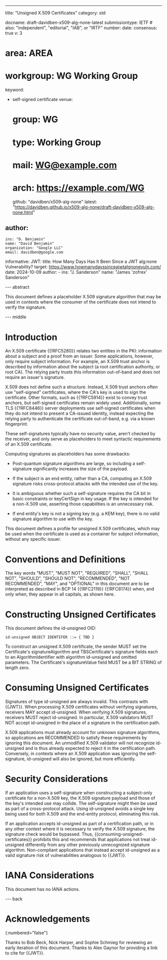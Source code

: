 ---
title: "Unsigned X.509 Certificates"
category: std

docname: draft-davidben-x509-alg-none-latest
submissiontype: IETF  # also: "independent", "editorial", "IAB", or "IRTF"
number:
date:
consensus: true
v: 3
# area: AREA
# workgroup: WG Working Group
keyword:
- self-signed certificate
venue:
  # group: WG
  # type: Working Group
  # mail: WG@example.com
  # arch: https://example.com/WG
  github: "davidben/x509-alg-none"
  latest: "https://davidben.github.io/x509-alg-none/draft-davidben-x509-alg-none.html"

author:
 -
    ins: "D. Benjamin"
    name: "David Benjamin"
    organization: "Google LLC"
    email: davidben@google.com

informative:
  JWT:
    title: How Many Days Has It Been Since a JWT alg:none Vulnerability?
    target: https://www.howmanydayssinceajwtalgnonevuln.com/
    date: 2024-10-09
    author:
    -
      ins: "J. Sanderson"
      name: "James 'zofrex' Sanderson"

--- abstract

This document defines a placeholder X.509 signature algorithm that may be used
in contexts where the consumer of the certificate does not intend to verify the
signature.

--- middle

# Introduction

An X.509 certificate {{!RFC5280}} relates two entities in the PKI: information
about a subject and a proof from an issuer. Some applications, however, only
require subject information. For example, an X.509 trust anchor is described by
information about the subject (a root certification authority, or root CA). The
relying party trusts this information out-of-band and does not require an
issuer's signature.

X.509 does not define such a structure. Instead, X.509 trust anchors often use
"self-signed" certificates, where the CA's key is used to sign the certificate.
Other formats, such as {{?RFC5914}} exist to convey trust anchors, but
self-signed certificates remain widely used. Additionally, some TLS {{?RFC8446}}
server deployments use self-signed certificates when they do not intend to
present a CA-issued identity, instead expecting the relying party to
authenticate the certificate out-of-band, e.g. via a known fingerprint.

These self-signatures typically have no security value, aren't checked by
the receiver, and only serve as placeholders to meet syntactic requirements of
an X.509 certificate.

Computing signatures as placeholders has some drawbacks:

* Post-quantum signature algorithms are large, so including a self-signature
  significantly increases the size of the payload.

* If the subject is an end entity, rather than a CA, computing an X.509
  signature risks cross-protocol attacks with the intended use of the key.

* It is ambiguous whether such a self-signature requires the CA bit in basic
  constraints or keyCertSign in key usage. If the key is intended for a
  non-X.509 use, asserting those capabilities is an unnecessary risk.

* If end entity's key is not a signing key (e.g. a KEM key), there is no valid
  signature algorithm to use with the key.

This document defines a profile for unsigned X.509 certificates, which may be
used when the certificate is used as a container for subject information,
without any specific issuer.

# Conventions and Definitions

The key words "MUST", "MUST NOT", "REQUIRED", "SHALL", "SHALL NOT", "SHOULD",
"SHOULD NOT", "RECOMMENDED", "NOT RECOMMENDED", "MAY", and "OPTIONAL" in this
document are to be interpreted as described in BCP 14 {{!RFC2119}} {{!RFC8174}}
when, and only when, they appear in all capitals, as shown here.

# Constructing Unsigned Certificates

This document defines the id-unsigned OID:

~~~
id-unsigned OBJECT IDENTIFER ::= { TBD }
~~~

To construct an unsigned X.509 certificate, the sender MUST set the
Certificate's signatureAlgorithm and TBSCertificate's signature fields each to
an AlgorithmIdentifier with algorithm id-unsigned and omitted parameters. The
Certificate's signatureValue field MUST be a BIT STRING of length zero.

# Consuming Unsigned Certificates

Signatures of type id-unsigned are always invalid. This contrasts with {{JWT}}.
When processing X.509 certificates without verifying signatures, receivers MAY
accept id-unsigned. When verifying X.509 signatures, receivers MUST reject
id-unsigned. In particular, X.509 validators MUST NOT accept id-unsigned in the
place of a signature in the certification path.

X.509 applications must already account for unknown signature algorithms, so
applications are RECOMMENDED to satisfy these requirements by ignoring this
document. An unmodified X.509 validator will not recognize id-unsigned and is
thus already expected to reject it in the certification path. Conversely, in
contexts where an X.509 application was ignoring the self-signature, id-unsigned
will also be ignored, but more efficiently.

# Security Considerations

If an application uses a self-signature when constructing a subject-only
certificate for a non-X.509 key, the X.509 signature payload and those of the
key's intended use may collide. The self-signature might then be used as part of
a cross-protocol attack. Using id-unsigned avoids a single key being used for
both X.509 and the end-entity protocol, eliminating this risk.

If an application accepts id-unsigned as part of a certification path, or in any
other context where it is necessary to verify the X.509 signature, the signature
check would be bypassed. Thus, {{consuming-unsigned-certificates}} prohibits
this and recommends that applications not treat id-unsigned differently from any
other previously unrecognized signature algorithm. Non-compliant applications
that instead accept id-unsigned as a valid signature risk of vulnerabilities
analogous to {{JWT}}.

# IANA Considerations

This document has no IANA actions.

--- back

# Acknowledgements
{:numbered="false"}

Thanks to Bob Beck, Nick Harper, and Sophie Schmieg for reviewing an early
iteration of this document. Thanks to Alex Gaynor for providing a link to cite
for {{JWT}}.
